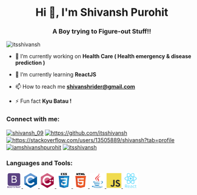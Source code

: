 <h1 align="center">Hi 👋, I'm Shivansh Purohit</h1>
<h3 align="center">A Boy trying to Figure-out Stuff!!</h3>

<p align="left"> <img src="https://komarev.com/ghpvc/?username=itsshivansh&label=Profile%20views&color=0e75b6&style=flat" alt="itsshivansh" /> </p>

- 🔭 I’m currently working on **Health Care ( Health emergency & disease prediction )**

- 🌱 I’m currently learning **ReactJS**

- 📫 How to reach me **shivanshrider@gmail.com**

- ⚡ Fun fact **Kyu Batau !**

<h3 align="left">Connect with me:</h3>
<p align="left">
<a href="https://twitter.com/shivansh_09" target="blank"><img align="center" src="https://raw.githubusercontent.com/rahuldkjain/github-profile-readme-generator/master/src/images/icons/Social/twitter.svg" alt="shivansh_09" height="30" width="40" /></a>
<a href="https://linkedin.com/in/https://github.com/itsshivansh" target="blank"><img align="center" src="https://raw.githubusercontent.com/rahuldkjain/github-profile-readme-generator/master/src/images/icons/Social/linked-in-alt.svg" alt="https://github.com/itsshivansh" height="30" width="40" /></a>
<a href="https://stackoverflow.com/users/https://stackoverflow.com/users/13505889/shivansh?tab=profile" target="blank"><img align="center" src="https://raw.githubusercontent.com/rahuldkjain/github-profile-readme-generator/master/src/images/icons/Social/stack-overflow.svg" alt="https://stackoverflow.com/users/13505889/shivansh?tab=profile" height="30" width="40" /></a>
<a href="https://instagram.com/iamshivanshpurohit" target="blank"><img align="center" src="https://raw.githubusercontent.com/rahuldkjain/github-profile-readme-generator/master/src/images/icons/Social/instagram.svg" alt="iamshivanshpurohit" height="30" width="40" /></a>
<a href="https://www.hackerrank.com/itsshivansh" target="blank"><img align="center" src="https://raw.githubusercontent.com/rahuldkjain/github-profile-readme-generator/master/src/images/icons/Social/hackerrank.svg" alt="itsshivansh" height="30" width="40" /></a>
</p>

<h3 align="left">Languages and Tools:</h3>
<p align="left"> <a href="https://getbootstrap.com" target="_blank"> <img src="https://raw.githubusercontent.com/devicons/devicon/master/icons/bootstrap/bootstrap-plain-wordmark.svg" alt="bootstrap" width="40" height="40"/> </a> <a href="https://www.cprogramming.com/" target="_blank"> <img src="https://raw.githubusercontent.com/devicons/devicon/master/icons/c/c-original.svg" alt="c" width="40" height="40"/> </a> <a href="https://www.w3schools.com/cpp/" target="_blank"> <img src="https://raw.githubusercontent.com/devicons/devicon/master/icons/cplusplus/cplusplus-original.svg" alt="cplusplus" width="40" height="40"/> </a> <a href="https://www.w3schools.com/css/" target="_blank"> <img src="https://raw.githubusercontent.com/devicons/devicon/master/icons/css3/css3-original-wordmark.svg" alt="css3" width="40" height="40"/> </a> <a href="https://www.w3.org/html/" target="_blank"> <img src="https://raw.githubusercontent.com/devicons/devicon/master/icons/html5/html5-original-wordmark.svg" alt="html5" width="40" height="40"/> </a> <a href="https://www.java.com" target="_blank"> <img src="https://raw.githubusercontent.com/devicons/devicon/master/icons/java/java-original.svg" alt="java" width="40" height="40"/> </a> <a href="https://developer.mozilla.org/en-US/docs/Web/JavaScript" target="_blank"> <img src="https://raw.githubusercontent.com/devicons/devicon/master/icons/javascript/javascript-original.svg" alt="javascript" width="40" height="40"/> </a> <a href="https://reactjs.org/" target="_blank"> <img src="https://raw.githubusercontent.com/devicons/devicon/master/icons/react/react-original-wordmark.svg" alt="react" width="40" height="40"/> </a> </p>
